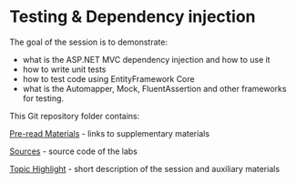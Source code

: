 # Testing & Dependency injection

The goal of the session is to demonstrate:

* what is the ASP.NET MVC dependency injection and how to use it
* how to write unit tests
* how to test code using EntityFramework Core
* what is the Automapper, Mock, FluentAssertion and other frameworks for testing.

This Git repository folder contains:

[Pre-read Materials](https://github.com/BalticMicrosoftDevelopersCommunity/letsbuild-2021/tree/main/4.Testing-and-Dependency-injection/Pre-read%20Materials) - links to supplementary materials

[Sources](https://github.com/BalticMicrosoftDevelopersCommunity/letsbuild-2021/tree/main/4.Testing-and-Dependency-injection/Sources) - source code of the labs

[Topic Highlight](https://github.com/BalticMicrosoftDevelopersCommunity/letsbuild-2021/tree/main/4.Testing-and-Dependency-injection/Topic%20Highlight) - short description of the session and auxiliary materials